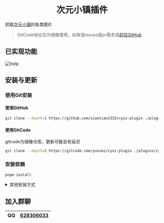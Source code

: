 # <center>次元小镇插件</center>
  
抓取[次元小镇](https://dimtown.com/)的各类图片

> GitCode地址仅为镜像使用，如有提issues或pr需求请[前往GitHub](https://github.com/xiaotian2333/cyxz-plugin)

## 已实现功能

![help](https://img.kookapp.cn/assets/2025-07/11/kB8oT30paH0qo0hr.png)

## 安装与更新

### 使用Git安装

#### **使用GitHub**

``` bash
git clone --depth=1 https://github.com/xiaotian2333/cyxz-plugin ./plugins/cyxz-plugin/
```

#### **使用GitCode**

gitcode为镜像仓库，更新可能会有延迟

``` bash
git clone --depth=1 https://gitcode.com/yunzai/cyxz-plugin ./plugins/cyxz-plugin/
```

### 安装依赖

``` bash
pnpm install
```

<details>
<summary>其他安装方式</summary>

### 下载ZIP包安装（不推荐）

下载ZIP包，解压后将`cyxz-plugin-master`更名为`cyxz-plugin`，然后放置在Yunzai的plugins目录内

然后执行此命令安装依赖

``` bash
pnpm install
```

**虽然此方式能够使用，但不利于后续升级，故不推荐使用<br>**
</details>

## 加入群聊

| QQ | [628306033](https://jq.qq.com/?k=fjSGhscz) |
|----|--------------------------------------------|
